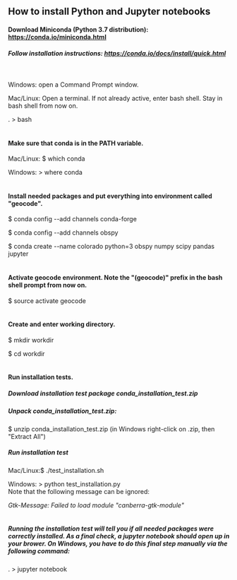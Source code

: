## How to install Python and Jupyter notebooks

#### Download Miniconda (Python 3.7 distribution):  https://conda.io/miniconda.html

##### Follow installation instructions:  https://conda.io/docs/install/quick.html
<br>

Windows: open a Command Prompt window.

Mac/Linux: Open a terminal. If not already active, enter bash shell. Stay in bash shell from now on.

. > bash
<br>
<br>
#### Make sure that conda is in the PATH variable.

Mac/Linux: $ which conda

Windows: > where conda
<br>
<br>
#### Install needed packages and put everything into environment called "geocode".
 
$ conda config --add channels conda-forge

$ conda config --add channels obspy

$ conda create --name colorado python=3 obspy numpy scipy pandas jupyter
<br>
<br>
#### Activate geocode environment. Note the "(geocode)" prefix in the bash shell prompt from now on.

$ source activate geocode
<br>
<br>
#### Create and enter working directory. 

$ mkdir workdir

$ cd workdir
<br>
<br>
#### Run installation tests.
##### Download installation test package conda_installation_test.zip


##### Unpack conda_installation_test.zip:  


$ unzip conda_installation_test.zip
(in Windows right-click on .zip, then "Extract All")


##### Run installation test  

Mac/Linux:$ ./test_installation.sh

Windows: > python test_installation.py
<br>
Note that the following message can be ignored: 

_Gtk-Message: Failed to load module "canberra-gtk-module"_
<br>
<br>
##### Running the installation test will tell you if all needed packages were correctly installed. As a final check, a jupyter notebook should open up in your brower. On Windows, you have to do this final step manually via the following command:

. > jupyter notebook
